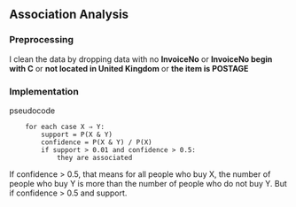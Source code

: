 ## Association Analysis

### Preprocessing
I clean the data by dropping data with no **InvoiceNo** or **InvoiceNo begin with C** or **not located in United Kingdom** or **the item is POSTAGE**

### Implementation
pseudocode
```
	for each case X ⇒ Y:
		support = P(X & Y)
		confidence = P(X & Y) / P(X)
		if support > 0.01 and confidence > 0.5:
			they are associated
```
		
If confidence > 0.5, that means for all people who buy X, the number of people who buy Y is more than the number of people who do not buy Y. But if confidence > 0.5 and support.
